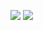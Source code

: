 <a href="mailto:cheesesand#0000" target="_blank"><img src="https://img.shields.io/badge/cheesesand-5865F2?style=for-the-badge&logo=Discrod&logoColor=white"/></a>
<a href="mailto:choijoung1479@gmail.com" target="_blank"><img src="https://img.shields.io/badge/choijoung1479@gmail.com-EA4335?style=flat-square&logo=Gmail&logoColor=white"/></a>
